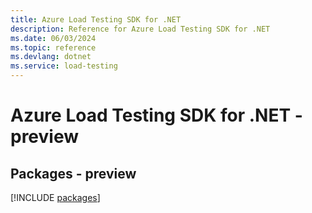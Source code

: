 ```yaml
---
title: Azure Load Testing SDK for .NET
description: Reference for Azure Load Testing SDK for .NET
ms.date: 06/03/2024
ms.topic: reference
ms.devlang: dotnet
ms.service: load-testing
---
```

# Azure Load Testing SDK for .NET - preview
## Packages - preview
[!INCLUDE [packages](load-testing-index.md)]